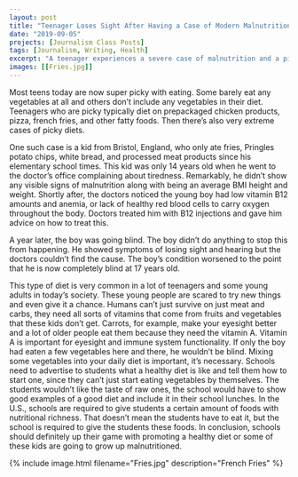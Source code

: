 ```yaml
---
layout: post
title: "Teenager Loses Sight After Having a Case of Modern Malnutrition"
date: "2019-09-05"
projects: [Journalism Class Posts]
tags: [Journalism, Writing, Health]
excerpt: "A teenager experiences a severe case of malnutrition and a picky diet."
images: [[Fries.jpg]]
---
```

  Most teens today are now super picky with eating. Some barely eat any vegetables at all and others don’t include any vegetables in their diet. Teenagers who are picky typically diet on prepackaged chicken products, pizza, french fries, and other fatty foods. Then there’s also very extreme cases of picky diets. 
  
  One such case is a kid from Bristol, England, who only ate fries, Pringles potato chips, white bread, and processed meat products since his elementary school times. This kid was only 14 years old when he went to the doctor’s office complaining about tiredness. Remarkably, he didn’t show any visible signs of malnutrition along with being an average BMI height and weight. Shortly after, the doctors noticed the young boy had low vitamin B12 amounts and anemia, or lack of healthy red blood cells to carry oxygen throughout the body. Doctors treated him with B12 injections and gave him advice on how to treat this.
  
  A year later, the boy was going blind. The boy didn’t do anything to stop this from happening. He showed symptoms of losing sight and hearing but the doctors couldn’t find the cause. The boy’s condition worsened to the point that he is now completely blind at 17 years old.
  
  This type of diet is very common in a lot of teenagers and some young adults in today’s society. These young people are scared to try new things and even give it a chance. Humans can’t just survive on just meat and carbs, they need all sorts of vitamins that come from fruits and vegetables that these kids don’t get. Carrots, for example, make your eyesight better and a lot of older people eat them because they need the vitamin A. Vitamin A is important for eyesight and immune system functionality. If only the boy had eaten a few vegetables here and there, he wouldn’t be blind. Mixing some vegetables into your daily diet is important, it’s necessary. Schools need to advertise to students what a healthy diet is like and tell them how to start one, since they can’t just start eating vegetables by themselves. The students wouldn’t like the taste of raw ones, the school would have to show good examples of a good diet and include it in their school lunches. In the U.S., schools are required to give students a certain amount of foods with nutritional richness. That doesn’t mean the students have to eat it, but the school is required to give the students these foods. In conclusion, schools should definitely up their game with promoting a healthy diet or some of these kids are going to grow up malnutritioned.
  
{% include image.html filename="Fries.jpg" description="French Fries" %}

